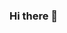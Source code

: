 ### Hi there 👋

<!--
**DeepanshuYadav-code/DeepanshuYadav-code** is a ✨ _special_ ✨ repository because its `README.md` (this file) appears on your GitHub profile.

Here are some ideas to get you started:

- 🔭 I’m currently working on a basic Frontend Project
- 🌱 I’m currently learning Full Stack Web Development
- 👯 I’m looking to collaborate on Web Development based project
- 📫 How to reach me: yadavdeepanshu000@gmail.com
- 😄 Pronouns: he/him
- ⚡ Fun fact: I love to play chess
